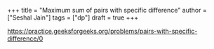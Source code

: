 +++
title = "Maximum sum of pairs with specific difference"
author = ["Seshal Jain"]
tags = ["dp"]
draft = true
+++

<https://practice.geeksforgeeks.org/problems/pairs-with-specific-difference/0>
